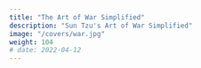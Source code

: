 ```yaml
---
title: "The Art of War Simplified"
description: "Sun Tzu's Art of War Simplified"
image: "/covers/war.jpg"
weight: 104
# date: 2022-04-12
---
```

